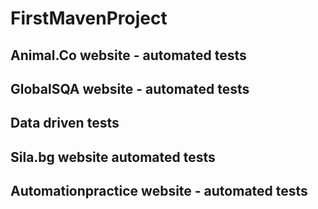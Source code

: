 # FirstMavenProject
## Animal.Co website - automated tests
## GlobalSQA website - automated tests
## Data driven tests
## Sila.bg website automated tests
## Automationpractice website - automated tests
